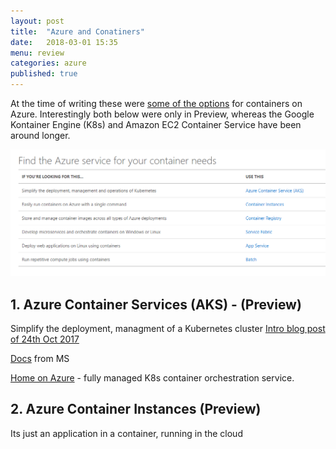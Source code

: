 ```yaml
---
layout: post
title:  "Azure and Conatiners"
date:   2018-03-01 15:35
menu: review
categories: azure 
published: true 
---
```

At the time of writing these were [some of the options](https://azure.microsoft.com/en-gb/services/container-instances/) for containers on Azure. Interestingly both below were only in Preview, whereas the Google Kontainer Engine (K8s) and Amazon EC2 Container Service have been around longer.

![ps](/assets/2018-03-01/container.png)

## 1. Azure Container Services (AKS) - (Preview)
Simplify the deployment, managment of a Kubernetes cluster
[Intro blog post of 24th Oct 2017](https://azure.microsoft.com/en-gb/blog/introducing-azure-container-service-aks-managed-kubernetes-and-azure-container-registry-geo-replication/)

[Docs](https://docs.microsoft.com/en-gb/azure/aks/intro-kubernetes) from MS

[Home on Azure](https://azure.microsoft.com/en-us/services/container-service/) - fully managed K8s container orchestration service.

## 2. Azure Container Instances (Preview)
Its just an application in a container, running in the cloud